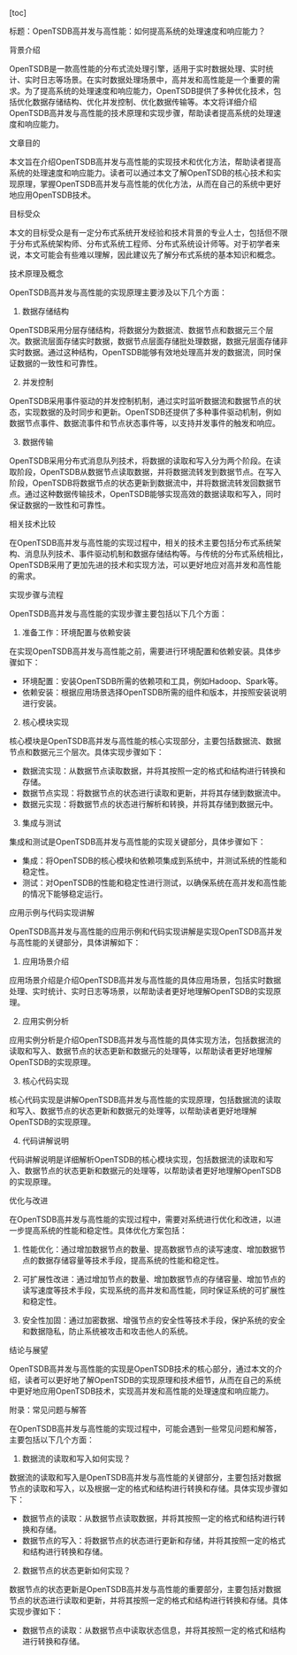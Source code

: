 
[toc]                    
                
                
标题：OpenTSDB高并发与高性能：如何提高系统的处理速度和响应能力？

背景介绍

OpenTSDB是一款高性能的分布式流处理引擎，适用于实时数据处理、实时统计、实时日志等场景。在实时数据处理场景中，高并发和高性能是一个重要的需求。为了提高系统的处理速度和响应能力，OpenTSDB提供了多种优化技术，包括优化数据存储结构、优化并发控制、优化数据传输等。本文将详细介绍OpenTSDB高并发与高性能的技术原理和实现步骤，帮助读者提高系统的处理速度和响应能力。

文章目的

本文旨在介绍OpenTSDB高并发与高性能的实现技术和优化方法，帮助读者提高系统的处理速度和响应能力。读者可以通过本文了解OpenTSDB的核心技术和实现原理，掌握OpenTSDB高并发与高性能的优化方法，从而在自己的系统中更好地应用OpenTSDB技术。

目标受众

本文的目标受众是有一定分布式系统开发经验和技术背景的专业人士，包括但不限于分布式系统架构师、分布式系统工程师、分布式系统设计师等。对于初学者来说，本文可能会有些难以理解，因此建议先了解分布式系统的基本知识和概念。

技术原理及概念

OpenTSDB高并发与高性能的实现原理主要涉及以下几个方面：

1. 数据存储结构

OpenTSDB采用分层存储结构，将数据分为数据流、数据节点和数据元三个层次。数据流层面存储实时数据，数据节点层面存储批处理数据，数据元层面存储非实时数据。通过这种结构，OpenTSDB能够有效地处理高并发的数据流，同时保证数据的一致性和可靠性。

2. 并发控制

OpenTSDB采用事件驱动的并发控制机制，通过实时监听数据流和数据节点的状态，实现数据的及时同步和更新。OpenTSDB还提供了多种事件驱动机制，例如数据节点事件、数据流事件和节点状态事件等，以支持并发事件的触发和响应。

3. 数据传输

OpenTSDB采用分布式消息队列技术，将数据的读取和写入分为两个阶段。在读取阶段，OpenTSDB从数据节点读取数据，并将数据流转发到数据节点。在写入阶段，OpenTSDB将数据节点的状态更新到数据流中，并将数据流转发回数据节点。通过这种数据传输技术，OpenTSDB能够实现高效的数据读取和写入，同时保证数据的一致性和可靠性。

相关技术比较

在OpenTSDB高并发与高性能的实现过程中，相关的技术主要包括分布式系统架构、消息队列技术、事件驱动机制和数据存储结构等。与传统的分布式系统相比，OpenTSDB采用了更加先进的技术和实现方法，可以更好地应对高并发和高性能的需求。

实现步骤与流程

OpenTSDB高并发与高性能的实现步骤主要包括以下几个方面：

1. 准备工作：环境配置与依赖安装

在实现OpenTSDB高并发与高性能之前，需要进行环境配置和依赖安装。具体步骤如下：

- 环境配置：安装OpenTSDB所需的依赖项和工具，例如Hadoop、Spark等。
- 依赖安装：根据应用场景选择OpenTSDB所需的组件和版本，并按照安装说明进行安装。

2. 核心模块实现

核心模块是OpenTSDB高并发与高性能的核心实现部分，主要包括数据流、数据节点和数据元三个层次。具体实现步骤如下：

- 数据流实现：从数据节点读取数据，并将其按照一定的格式和结构进行转换和存储。
- 数据节点实现：将数据节点的状态进行读取和更新，并将其存储到数据流中。
- 数据元实现：将数据节点的状态进行解析和转换，并将其存储到数据元中。

3. 集成与测试

集成和测试是OpenTSDB高并发与高性能的实现关键部分，具体步骤如下：

- 集成：将OpenTSDB的核心模块和依赖项集成到系统中，并测试系统的性能和稳定性。
- 测试：对OpenTSDB的性能和稳定性进行测试，以确保系统在高并发和高性能的情况下能够稳定运行。

应用示例与代码实现讲解

OpenTSDB高并发与高性能的应用示例和代码实现讲解是实现OpenTSDB高并发与高性能的关键部分，具体讲解如下：

1. 应用场景介绍

应用场景介绍是介绍OpenTSDB高并发与高性能的具体应用场景，包括实时数据处理、实时统计、实时日志等场景，以帮助读者更好地理解OpenTSDB的实现原理。

2. 应用实例分析

应用实例分析是介绍OpenTSDB高并发与高性能的具体实现方法，包括数据流的读取和写入、数据节点的状态更新和数据元的处理等，以帮助读者更好地理解OpenTSDB的实现原理。

3. 核心代码实现

核心代码实现是讲解OpenTSDB高并发与高性能的实现原理，包括数据流的读取和写入、数据节点的状态更新和数据元的处理等，以帮助读者更好地理解OpenTSDB的实现原理。

4. 代码讲解说明

代码讲解说明是详细解析OpenTSDB的核心模块实现，包括数据流的读取和写入、数据节点的状态更新和数据元的处理等，以帮助读者更好地理解OpenTSDB的实现原理。

优化与改进

在OpenTSDB高并发与高性能的实现过程中，需要对系统进行优化和改进，以进一步提高系统的性能和稳定性。具体优化方案包括：

1. 性能优化：通过增加数据节点的数量、提高数据节点的读写速度、增加数据节点的数据存储容量等技术手段，提高系统的性能和稳定性。

2. 可扩展性改进：通过增加节点的数量、增加数据节点的存储容量、增加节点的读写速度等技术手段，实现系统的高并发和高性能，同时保证系统的可扩展性和稳定性。

3. 安全性加固：通过加密数据、增强节点的安全性等技术手段，保护系统的安全和数据隐私，防止系统被攻击和攻击他人的系统。

结论与展望

OpenTSDB高并发与高性能的实现是OpenTSDB技术的核心部分，通过本文的介绍，读者可以更好地了解OpenTSDB的实现原理和技术细节，从而在自己的系统中更好地应用OpenTSDB技术，实现高并发和高性能的处理速度和响应能力。



附录：常见问题与解答

在OpenTSDB高并发与高性能的实现过程中，可能会遇到一些常见问题和解答，主要包括以下几个方面：

1. 数据流的读取和写入如何实现？

数据流的读取和写入是OpenTSDB高并发与高性能的关键部分，主要包括对数据节点的读取和写入，以及根据一定的格式和结构进行转换和存储。具体实现步骤如下：

- 数据节点的读取：从数据节点读取数据，并将其按照一定的格式和结构进行转换和存储。
- 数据节点的写入：将数据节点的状态进行更新和存储，并将其按照一定的格式和结构进行转换和存储。

2. 数据节点的状态更新如何实现？

数据节点的状态更新是OpenTSDB高并发与高性能的重要部分，主要包括对数据节点的状态进行读取和更新，并将其按照一定的格式和结构进行转换和存储。具体实现步骤如下：

- 数据节点的读取：从数据节点中读取状态信息，并将其按照一定的格式和结构进行转换和存储。

